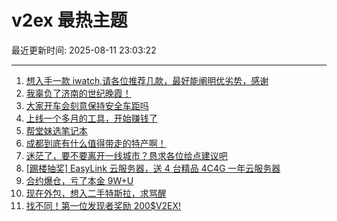 # v2ex 最热主题

最近更新时间: 2025-08-11 23:03:22

--- 
1. [想入手一款 iwatch,请各位推荐几款，最好能阐明优劣势，感谢](https://www.v2ex.com/t/1151422) 
2. [我辜负了济南的世纪晚霞！](https://www.v2ex.com/t/1151432) 
3. [大家开车会刻意保持安全车距吗](https://www.v2ex.com/t/1151447) 
4. [上线一个多月的工具，开始赚钱了](https://www.v2ex.com/t/1151448) 
5. [帮堂妹选笔记本](https://www.v2ex.com/t/1151453) 
6. [成都到底有什么值得带走的特产啊！](https://www.v2ex.com/t/1151464) 
7. [迷茫了，要不要离开一线城市？恳求各位给点建议吧](https://www.v2ex.com/t/1151471) 
8. [[踢楼抽奖] EasyLink 云服务器，送 4 台精品 4C4G 一年云服务器](https://www.v2ex.com/t/1151490) 
9. [合约爆仓，亏了本金 9W+U](https://www.v2ex.com/t/1151517) 
10. [现在外包，想入二手特斯拉，求骂醒](https://www.v2ex.com/t/1151534) 
11. [找不同！第一位发现者奖励 200$V2EX!](https://www.v2ex.com/t/1151560) 

